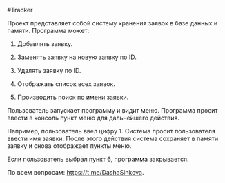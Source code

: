 #Tracker

Проект представляет собой систему хранения заявок в базе данных и памяти.
Программа может:

1. Добавлять заявку.

2. Заменять заявку на новую заявку по ID.

3. Удалять заявку по ID.

4. Отображать список всех заявок.

5. Производить поиск по имени заявки.

Пользователь запускает программу и видит меню. Программа просит ввести в консоль пункт меню для дальнейшего действия.

Например, пользователь ввел цифру 1. Система просит пользователя ввести имя заявки. После этого действия система сохраняет в памяти заявку и снова отображает пункты меню.

Если пользователь выбрал пункт 6, программа закрывается.


По всем вопросам: https://t.me/DashaSinkova.